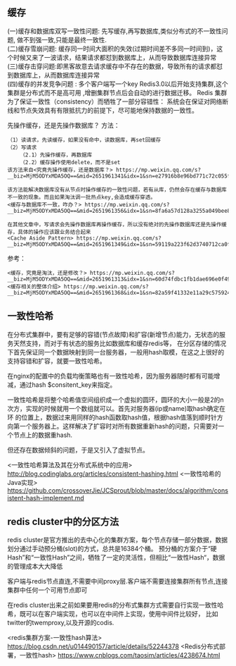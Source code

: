 ## 缓存
(一)缓存和数据库双写一致性问题: 先写缓存,再写数据库,类似分布式的不一致性问题, 做不到强一致,只能是最终一致性.        
(二)缓存雪崩问题: 缓存同一时间大面积的失效(过期时间差不多同一时间到)，这个时候又来了一波请求，结果请求都怼到数据库上，从而导致数据库连接异常
(三)缓存击穿问题:即黑客故意去请求缓存中不存在的数据，导致所有的请求都怼到数据库上，从而数据库连接异常    
(四)缓存的并发竞争问题 : 多个客户端写一个key
Redis3.0以后开始支持集群,这个集群是分布式而不是高可用 ,增删集群节点后会自动的进行数据迁移。
Redis 集群为了保证一致性（consistency）而牺牲了一部分容错性： 系统会在保证对网络断线和节点失效具有有限抵抗力的前提下，尽可能地保持数据的一致性。



先操作缓存，还是先操作数据库？
方法：
    
    （1）读请求，先读缓存，如果没有命中，读数据库，再set回缓存
    （2）写请求
        （2.1）先操作缓存，再数据库
        （2.2）缓存操作使用delete，而不是set
    该方法来自<究竟先操作缓存，还是数据库？> https://mp.weixin.qq.com/s?__biz=MjM5ODYxMDA5OQ==&mid=2651961341&idx=1&sn=e27916b8e96bd771c72c055f1f53e5be&chksm=bd2d02218a5a8b37ecffd78d20b65501645ac07c7ba2eb65b7e501a3eb9de023febe63bfdb36&scene=21#wechat_redirect
    
    该方法能解决数据库没有从节点时操作缓存的一致性问题，若有从库，仍然会存在缓存与数据库不一致的现象。而且如果淘汰调一批热点key,会造成缓存穿透。
    <缓存与数据库不一致，咋办？> https://mp.weixin.qq.com/s?__biz=MjM5ODYxMDA5OQ==&mid=2651961356&idx=1&sn=8fa6a57d128a3255a049bee868a7a917&chksm=bd2d0dd08a5a84c62c1ac1d90b9f4c11915c9e6780759d167da5343c43445759bce0f16de395&scene=21#wechat_redirect
    
    在其他文章中，写请求会先操作数据库再操作缓存，所以没有绝对的先操作数据库还是先操作缓存，具体的操作应该跟业务结合起来
    <Cache Aside Pattern> https://mp.weixin.qq.com/s?__biz=MjM5ODYxMDA5OQ==&mid=2651961349&idx=1&sn=59119a223f62d3740712ca0f62064f04&chksm=bd2d0dd98a5a84cf94d75e8e84ad7fe35fd040dfe02fe49db8dd64127c548aa194d2d169e149&scene=21#wechat_redirect
    
参考：
    
    <缓存，究竟是淘汰，还是修改？> https://mp.weixin.qq.com/s?__biz=MjM5ODYxMDA5OQ==&mid=2651961313&idx=1&sn=60d74fdbc1fb1dae696e0f4997c09f21&chksm=bd2d023d8a5a8b2bba2f8a3807492771a442495d27323d8dbfae670508fd0c46780308a9280d&scene=21#wechat_redirect
    <缓存相关的整体介绍> https://mp.weixin.qq.com/s?__biz=MjM5ODYxMDA5OQ==&mid=2651961368&idx=1&sn=82a59f41332e11a29c5759248bc1ba17&chksm=bd2d0dc48a5a84d293f5999760b994cee9b7e20e240c04d0ed442e139f84ebacf608d51f4342&scene=21#wechat_redirect


## 一致性哈希
在分布式集群中，要有足够的容错(节点故障)和扩容(新增节点)能力，无状态的服务天然支持，而对于有状态的服务比如数据库和缓存redis等，
在分区存储的情况下首先保证同一个数据映射到同一台服务器，一般用hash取模，在这之上很好的支持容错和扩容，就要一致性哈希。

在nginx的配置中的负载均衡策略也有一致性哈希，因为服务器随时都有可能增减，通过hash $consitent_key来指定。

一致性哈希是将整个哈希值空间组织成一个虚拟的圆环，圆环的大小一般是2的n次方，实现的时候就用一个数组就可以。首先对服务器(ip或name)取hash确定在环
的位置上，数据过来用同样的hash函数取hash值，根据hash值落到顺时针方向第一个服务器上。这样解决了扩容时对所有数据重新hash的问题，只需要对一个节点上的数据重hash.

但还存在数据倾斜的问题，于是又引入了虚拟节点。

<一致性哈希算法及其在分布式系统中的应用> http://blog.codinglabs.org/articles/consistent-hashing.html
<一致性哈希的Java实现> https://github.com/crossoverJie/JCSprout/blob/master/docs/algorithm/consistent-hash-implement.md


## redis cluster中的分区方法
redis cluster是官方推出的去中心化的集群方案，每个节点存储一部分数据，数据划分通过手动预分桶(slot)的方式，总共是16384个桶。
预分桶的方案介于“硬Hash”和“一致性Hash”之间，牺牲了一定的灵活性，但相比“一致性Hash“，数据的管理成本大大降低

客户端与redis节点直连,不需要中间proxy层.客户端不需要连接集群所有节点,连接集群中任何一个可用节点即可

在redis cluster出来之前如果要用redis的分布式集群方式需要自行实现一致性哈希，既可以在客户端实现，也可以在中间件上实现，使用中间件比较好，
比如twitter的twemproxy,以及开源的codis.

<redis集群方案-一致性hash算法> https://blog.csdn.net/u014490157/article/details/52244378
<Redis分布式部署，一致性hash> https://www.cnblogs.com/taosim/articles/4238674.html
